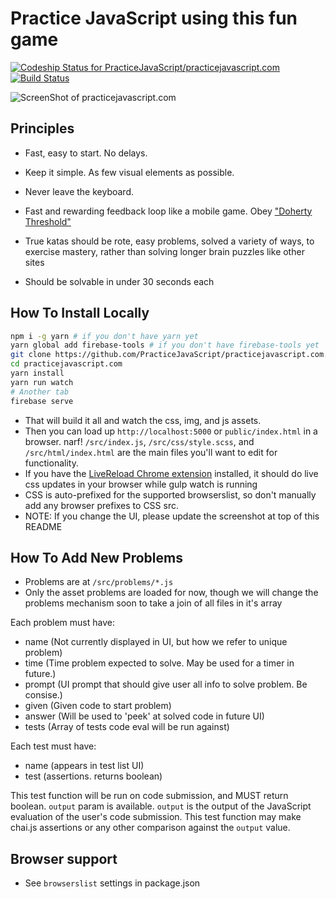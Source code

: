 # Practice JavaScript using this fun game

[ ![Codeship Status for PracticeJavaScript/practicejavascript.com](https://app.codeship.com/projects/091c0e50-0a7c-0135-8b3c-6ed4d7e33e57/status?branch=master)](https://app.codeship.com/projects/214753)
[![Build Status](https://travis-ci.org/PracticeJavaScript/practicejavascript.com.svg?branch=master)](https://travis-ci.org/PracticeJavaScript/practicejavascript.com)

![ScreenShot of practicejavascript.com](https://cldup.com/cFITECDXpD.png)

## Principles
- Fast, easy to start. No delays.
- Keep it simple. As few visual elements as possible.
- Never leave the keyboard.
- Fast and rewarding feedback loop like a mobile game. Obey ["Doherty Threshold"](http://daverupert.com/2015/06/doherty-threshold/)


- True katas should be rote, easy problems, solved a variety of ways, to exercise mastery, rather than solving longer brain puzzles like other sites
- Should be solvable in under 30 seconds each


## How To Install Locally
```bash
npm i -g yarn # if you don't have yarn yet
yarn global add firebase-tools # if you don't have firebase-tools yet
git clone https://github.com/PracticeJavaScript/practicejavascript.com.git
cd practicejavascript.com
yarn install
yarn run watch
# Another tab
firebase serve
```

- That will build it all and watch the css, img, and js assets.
- Then you can load up `http://localhost:5000` or `public/index.html` in a browser. narf!
`/src/index.js`, `/src/css/style.scss`, and `/src/html/index.html` are the main files you'll want to edit for functionality.
- If you have the [LiveReload Chrome extension](https://chrome.google.com/webstore/detail/livereload/jnihajbhpnppcggbcgedagnkighmdlei) installed, it should do live css updates in your browser while gulp watch is running
- CSS is auto-prefixed for the supported browserslist, so don't manually add any browser prefixes to CSS src.
- NOTE: If you change the UI, please update the screenshot at top of this README

## How To Add New Problems
- Problems are at `/src/problems/*.js`
- Only the asset problems are loaded for now, though we will change the problems mechanism soon to take a join of all files in it's array

Each problem must have:

- name (Not currently displayed in UI, but how we refer to unique problem)
- time (Time problem expected to solve. May be used for a timer in future.)
- prompt (UI prompt that should give user all info to solve problem. Be consise.)
- given (Given code to start problem)
- answer (Will be used to 'peek' at solved code in future UI)
- tests (Array of tests code eval will be run against)

Each test must have:

- name (appears in test list UI)
- test (assertions. returns boolean)

This test function will be run on code submission, and MUST return boolean. `output` param is available.
`output` is the output of the JavaScript evaluation of the user's code submission.
This test function may make chai.js assertions or any other comparison against the `output` value.

## Browser support
- See `browserslist` settings in package.json
